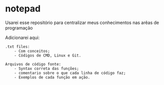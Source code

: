 # notepad
Usarei esse repositório para centralizar meus conhecimentos nas arêas de programação

Adicionarei aqui:

    .txt files:
        - Com conceitos;
        - Códigos de CMD, Linux e Git.

    Arquivos de código fonte:
        - Syntax correta das funções;
        - comentario sobre o que cada linha de código faz;
        - Exemplos de cada função em ação.
